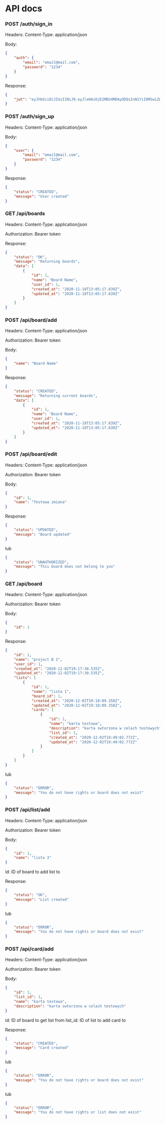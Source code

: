 # API docs

### **POST /auth/sign_in**
Headers: Content-Type: application/json

Body: 
```json
{
    "auth": {
        "email": "email@mail.com",
        "password": "1234"
    } 
}
```

Response:
```json
{
    "jwt": "eyJhbGciOiJIUzI1NiJ9.eyJleHAiOjE2MDU4MDAyODQsInN1YiI6MSwiZW1haWwiOiJiYXJ0ZWtAbWFpbC5jb20ifQ.GUjZeJnsD9k-84SQCeI7xzsA82vHLM-Ivzqs_r7V9Pw"
}
```

### **POST /auth/sign_up**
Headers: Content-Type: application/json

Body: 
```json
{
	"user": {
		"email": "email@mail.com",
        "password": "1234"
	}
}
```

Response:
```json
{
    "status": "CREATED",
    "message": "User created"
}
```

### **GET /api/boards**

Headers: Content-Type: application/json

Authorization: Bearer token

Response:
```json
{
    "status": "OK",
    "message": "Returning boards",
    "data": [
        {
            "id": 1,
            "name": "Board Name",
            "user_id": 1,
            "created_at": "2020-11-18T13:05:17.839Z",
            "updated_at": "2020-11-18T13:05:17.839Z"
        }
    ]
}
```
### **POST /api/board/add**
Headers: Content-Type: application/json

Authorization: Bearer token

Body: 
```json
{
    "name": "Board Name"
}
```

Response:
```json
{
    "status": "CREATED",
    "message": "Returning current boards",
    "data": [
        {
            "id": 1,
            "name": "Board Name",
            "user_id": 1,
            "created_at": "2020-11-18T13:05:17.839Z",
            "updated_at": "2020-11-18T13:05:17.839Z"
        }
    ]
}
```

### **POST /api/board/edit**
Headers: Content-Type: application/json

Authorization: Bearer token

Body: 
```json
{
    "id": 1,
    "name": "Testowa zmiana"
}
```

Response:
```json
{
    "status": "UPDATED",
    "message": "Board updated"
}
```
lub
```json
{
    "status": "UNAUTHORIZED",
    "message": "This board does not belong to you"
}
```

### **GET /api/board**
Headers: Content-Type: application/json

Authorization: Bearer token

Body: 
```json
{
    "id": 1
}
```

Response:
```json
{
    "id": 1,
    "name": "project B 1",
    "user_id": 1,
    "created_at": "2020-12-02T19:17:30.535Z",
    "updated_at": "2020-12-02T19:17:30.535Z",
    "lists": [
        {
            "id": 1,
            "name": "lista 1",
            "board_id": 1,
            "created_at": "2020-12-02T19:18:09.358Z",
            "updated_at": "2020-12-02T19:18:09.358Z",
            "cards": [
                {
                    "id": 1,
                    "name": "karta testowa",
                    "description": "karta swtorzona w celach testowych",
                    "list_id": 1,
                    "created_at": "2020-12-02T19:49:02.772Z",
                    "updated_at": "2020-12-02T19:49:02.772Z"
                }
            ]
        }
    ]
}
```
lub
```json
{
    "status": "ERROR",
    "message": "You do not have rights or board does not exist"
}
```

### **POST /api/list/add**
Headers: Content-Type: application/json

Authorization: Bearer token

Body: 
```json
{
    "id": 1,
    "name": "lista 3"
}
```
id: ID of board to add list to

Response:
```json
{
    "status": "OK",
    "message": "List created"
}
```
lub 
```json
{
    "status": "ERROR",
    "message": "You do not have rights or board does not exist"
}
```

### **POST /api/card/add**
Headers: Content-Type: application/json

Authorization: Bearer token

Body: 
```json
{
    "id": 1,
    "list_id": 1,
    "name": "karta testowa",
    "description": "karta swtorzona w celach testowych"
}
```
id: ID of board to get list from
list_id: ID of list to add card to

Response:
```json
{
    "status": "CREATED",
    "message": "Card created"
}
```
lub 
```json
{
    "status": "ERROR",
    "message": "You do not have rights or board does not exist"
}
```
lub 
```json
{
    "status": "ERROR",
    "message": "You do not have rights or list does not exist"
}
```




